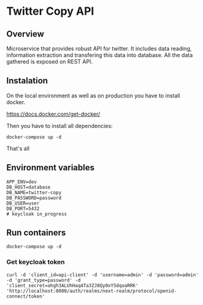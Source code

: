 # Twitter Copy API

## Overview

Microservice that provides robust API for twitter. It includes data reading, information extraction and transfering this data into database.
All the data gathered is exposed on REST API. 

## Instalation

On the local environment as well as on production you have to install docker.

https://docs.docker.com/get-docker/

Then you have to install all dependencies:

```shell
docker-compose up -d
```

That's all

## Environment variables

```dotenv
APP_ENV=dev
DB_HOST=database
DB_NAME=twitter-copy
DB_PASSWORD=password
DB_USER=user
DB_PORT=5432
# keycloak in_progress
```

## Run containers

```shell
docker-compose up -d
```

### Get keycloak token

```shell
curl -d 'client_id=api-client' -d 'username=admin' -d 'password=admin' -d 'grant_type=password' -d 'client_secret=ahgh3ALUhHaq4Ta3ZJ8Qy0xY5dqoaRRK' 'http://localhost:8080/auth/realms/next-realm/protocol/openid-connect/token'
```
